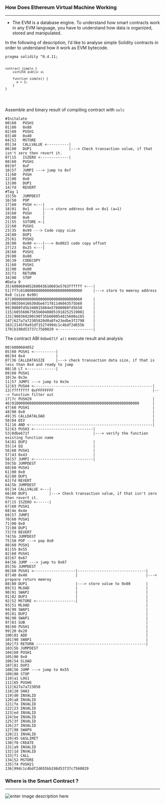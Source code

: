 <h3 id="how-does-ethereum-virtual-machine-working">How Does Ethereum Virtual Machine Working</h3>
<hr>
<ul>
<li>The EVM is a database engine. To understand how smart contracts work in any EVM language, you have to understand how data is organized, stored and manipulated.</li>
</ul>
<p>In the following of description, I’d like to analyse simple Solidity contracts in order to understand how it work as EVM bytecode.</p>
<pre><code>pragma solidity ^0.4.11;

```
contract simple {  
    uint256 public a;
    
    function simple() {  
      a = 1;  
    }  
}
```

</code></pre>
<p>Assemble and binary result of compiling contract with <code>solc</code></p>
<pre><code>#Initalate
00|60   PUSH1
01|80   0x80
02|60   PUSH1
03|40   0x40
04|52   MSTORE
05|34   CALLVALUE &lt;----------|
06|80   DUP1	             |---&gt; Check transaction value, if that isn't zero then revert it.
07|15   ISZERO &lt;-------------|
08|60   PUSH1
09|0f   0xF
10|57   JUMPI ---&gt; jump to 0xf
11|60   PUSH
12|00   0x0
13|80   DUP1
14|fd   REVERT
#Tag 1
15|5b   JUMPDEST
16|50   POP
17|60   PUSH &lt;---|
18|01   0x1      |---&gt; store address 0x0 =&gt; 0x1 (a=1)
19|60   PUSH     |
20|00   0x0      |
21|55   SSTORE &lt;-|
22|60   PUSH1
23|35   0x99 ---&gt; Code copy size
24|80   DUP1
25|61   PUSH2
26|00   0x00 &lt;---|---&gt; 0x0023 code copy offset
27|23   0x25 &lt;---|
28|60   PUSH1
29|00   0x00
30|39   CODECOPY
31|60   PUSH1
32|00   0x00
33|f3   RETURN
34|00   STOP
#Data 0
35|608060405260043610603e5763ffffff &lt;---|
51|ff7c0100000000000000000000000000     |---&gt; store to memroy address 0x0 (size 0x99)
67|00000000000000000000000000000060     |
83|00350416630dbe671f81146043575b60     |
99|0080fd5b348015604e57600080fd5b50     |
115|60556067565b60408051918252519081    |
131|900360200190f35b600054815600a165    |
147|627a7a72305820d0a8fe23edbe3f2798    |
163|2145f0a91df1527499dc1c4bdf2d655b    |
179|b198d53737c7560029 &lt;----------------|
</code></pre>
<p>The contract ABI <code>0dbe671f a()</code> execute  result and analysis</p>
<pre><code>00|6080604052 
05|60 PUSH1 &lt;----------|
06|04 0x4              |
07|36 CALLDATASIZE     |---&gt; check transaction data size, if that is less than 0x4 and ready to jump
08|10 LT &lt;-------------|
09|60 PUSH1
10|3e 0x3e
11|57 JUMPI ---&gt; jump to 0x3e
12|63 PUSH4 &lt;------------------------------------------------------|
13|ffffffff 0xFFFFFFFF                                             |---&gt; function filter out
17|7c PUSH29                                                       |
46|0100000000000000000000000000000000000000000000000000000000      |
47|60 PUSH1                                                        |
48|00 0x0                                                          |
49|35 CALLDATALOAD                                                 |
50|04 DIV                                                          |
51|16 AND &lt;--------------------------------------------------------|
52|63 PUSH3 &lt;---------------------------|
53|0dbe671f                             |---&gt; verify the function existing function name
54|81 DUP2                              |
55|14 EQ                                |
56|60 PUSH1                             |
57|43 0x43                              |
58|57 JUMPI &lt;---------------------------|
59|5b JUMPDEST
60|60 PUSH1
61|00 0x0
62|80 DUP1
63|fd REVERT
64|5b JUMPDEST
65|34 CALLVALUE &lt;---|
66|80 DUP1          |---&gt; Check transaction value, if that isn't zero then revert it.
67|15 ISZERO &lt;------|
67|60 PUSH1
68|4e 0x4e
69|57 JUMPI
70|60 PUSH1
71|00 0x0
72|80 DUP1
73|fd REVERT
74|5b JUMPDEST
75|50 POP ---&gt; pop 0x0
80|60 PUSH1
81|55 0x55
82|60 PUSH1
83|67 0x67
84|56 JUMP ---&gt; jump to 0x67
85|5b JUMPDEST
86|60 PUSH1 &lt;-------------------|-------------------------------|
87|40 0x40                      |                               |---&gt; prepare return memroy
88|80 DUP1                      |---&gt; store value to 0x80       |
89|51 MLOAD                     |                               |
90|91 SWAP2                     |                               |
91|82 DUP3                      |                               |
92|52 MSTORE &lt;------------------|                               |
93|51 MLOAD                                                     |
94|90 SWAP1                                                     |
95|81 DUP2                                                      |
96|90 SWAP1                                                     |
97|03 SUB                                                       |
98|60 PUSH1                                                     |
99|20 0x20                                                      |
100|01 ADD                                                      |
101|90 SWAP1                                                    |
102|f3 RETURN --------------------------------------------------|
103|5b JUMPDEST
104|60 PUSH1
105|00 0x0
106|54 SLOAD
107|81 DUP2
108|56 JUMP ---&gt; jump to 0x55
109|00 STOP
110|a1 LOG1
111|65 PUSH6
112|627a7a723058
118|20 SHA3
119|d0 INVALID
120|a8 INVALID
121|fe INVALID
122|23 INVALID
123|ed INVALID
124|be INVALID
125|3f INVALID
126|27 INVALID
127|98 SWAP9
128|21 INVALID
129|45 GASLIMIT
130|f0 CREATE
131|a9 INVALID
132|1d INVALID
133|f1 CALL
134|52 MSTORE
135|74 PUSH21
136|99dc1c4bdf2d655bb198d53737c7560029
</code></pre>
<h3 id="where-is-the-smart-contract-">Where is the Smart Contract ?</h3>
<hr>
<p><img src="https://lh3.googleusercontent.com/pWIiV8sw7os9jIMPxkrGfyY7w84Lq2KyKOISYNCckEDJ0u823rh4JVPnNthw02677T3tMsrQimVL" alt="enter image description here"></p>

